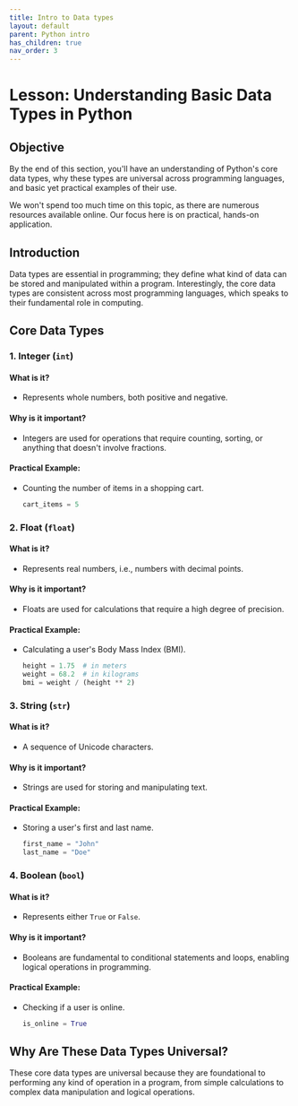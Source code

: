```yaml
---
title: Intro to Data types
layout: default
parent: Python intro
has_children: true
nav_order: 3
---
```


# Lesson: Understanding Basic Data Types in Python

## Objective

By the end of this section, you'll have an understanding of Python's core data types, why these types are universal across programming languages, and basic yet practical examples of their use.

We won't spend too much time on this topic, as there are numerous resources available online. Our focus here is on practical, hands-on application.

## Introduction

Data types are essential in programming; they define what kind of data can be stored and manipulated within a program. Interestingly, the core data types are consistent across most programming languages, which speaks to their fundamental role in computing.

## Core Data Types

### 1. Integer (`int`)

#### What is it?

- Represents whole numbers, both positive and negative.

#### Why is it important?

- Integers are used for operations that require counting, sorting, or anything that doesn't involve fractions.

#### Practical Example:

- Counting the number of items in a shopping cart.

  ```python
  cart_items = 5
  ```

### 2. Float (`float`)

#### What is it?

- Represents real numbers, i.e., numbers with decimal points.

#### Why is it important?

- Floats are used for calculations that require a high degree of precision.

#### Practical Example:

- Calculating a user's Body Mass Index (BMI).

  ```python
  height = 1.75  # in meters
  weight = 68.2  # in kilograms
  bmi = weight / (height ** 2)
  ```

### 3. String (`str`)

#### What is it?

- A sequence of Unicode characters.

#### Why is it important?

- Strings are used for storing and manipulating text.

#### Practical Example:

- Storing a user's first and last name.

  ```python
  first_name = "John"
  last_name = "Doe"
  ```

### 4. Boolean (`bool`)

#### What is it?

- Represents either `True` or `False`.

#### Why is it important?

- Booleans are fundamental to conditional statements and loops, enabling logical operations in programming.

#### Practical Example:

- Checking if a user is online.

  ```python
  is_online = True
  ```

## Why Are These Data Types Universal?

These core data types are universal because they are foundational to performing any kind of operation in a program, from simple calculations to complex data manipulation and logical operations.
